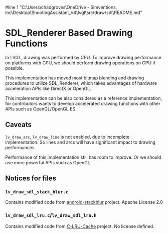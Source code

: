 #line 1 "C:\\Users\\chadgroves\\OneDrive - Simventions, Inc\\Desktop\\ShootingAssistant_V4\\lvgl\\src\\draw\\sdl\\README.md"
# SDL_Renderer Based Drawing Functions

In LVGL, drawing was performed by CPU. To improve drawing performance on platforms with GPU,
we should perform drawing operations on GPU if possible.

This implementation has moved most bitmap blending and drawing procedures to utilize SDL_Renderer,
which takes advantages of hardware acceleration APIs like DirectX or OpenGL.

This implementation can be also considered as a reference implementation, for contributors wants to
develop accelerated drawing functions with other APIs such as OpenGL/OpenGL ES.

## Caveats
`lv_draw_arc`, `lv_draw_line` is not enabled, due to incomplete implementation. So lines and arcs will
have significant impact to drawing performances.

Performance of this implementation still has room to improve. Or we should use more powerful APIs
such as OpenGL.

## Notices for files

### `lv_draw_sdl_stack_blur.c`

Contains modified code from [android-stackblur](https://github.com/kikoso/android-stackblur) project.
Apache License 2.0

### `lv_draw_sdl_lru.c`/`lv_draw_sdl_lru.h`

Contains modified code from [C-LRU-Cache](https://github.com/willcannings/C-LRU-Cache) project. No license defined.